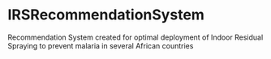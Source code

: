 # IRSRecommendationSystem
Recommendation System created for optimal deployment of Indoor Residual Spraying to prevent malaria in several African countries
